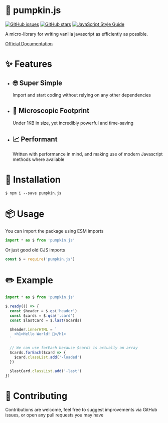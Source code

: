 # 🎃 pumpkin.js

[![GitHub issues](https://img.shields.io/github/issues/sambeevors/pumpkin.js.svg)](https://github.com/sambeevors/pumpkin.js/issues) [![GitHub stars](https://img.shields.io/github/stars/sambeevors/pumpkin.js.svg)](https://github.com/sambeevors/pumpkin.js/stargazers) [![JavaScript Style Guide](https://img.shields.io/badge/code_style-prettier-ff69b4.svg)](https://prettier.io/)

A micro-library for writing vanilla javascript as efficiently as possible.

[Official Documentation](https://sambeevors.github.io/pumpkin.js/)

# ✨ Features

- ## 🤓 Super Simple

  Import and start coding without relying on any other dependencies

- ## 👣 Microscopic Footprint

  Under 1KB in size, yet incredibly powerful and time-saving

- ## 📈 Performant

  Written with performance in mind, and making use of modern Javascript methods where avaliable

# 🔧 Installation

```
$ npm i --save pumpkin.js
```

# 📦 Usage

You can import the package using ESM imports

```js
import * as $ from 'pumpkin.js'
```

Or just good old CJS imports

```js
const $ = require('pumpkin.js')
```

# ✏️ Example️

```js
import * as $ from 'pumpkin.js'

$.ready(() => {
  const $header = $.qs('header')
  const $cards = $.qsa('.card')
  const $lastCard = $.last($cards)

  $header.innerHTML = `
    <h1>Hello World! 🎃</h1>
  `

  // We can use forEach because $cards is actually an array
  $cards.forEach($card => {
    $card.classList.add('-loaded')
  })

  $lastCard.classList.add('-last')
})
```

# 👫 Contributing

Contributions are welcome, feel free to suggest improvements via GitHub issues, or open any pull requests you may have
